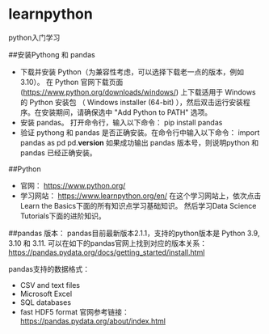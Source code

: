 # learnpython
python入门学习

##安装Pythong 和 pandas
- 下载并安装 Python（为兼容性考虑，可以选择下载老一点的版本，例如3.10）。
  在 Python 官网下载页面 (https://www.python.org/downloads/windows/) 上下载适用于 Windows 的 Python 安装包 （ Windows installer (64-bit) ），然后双击运行安装程序。在安装期间，请确保选中 "Add Python to PATH" 选项。
- 安装 pandas。
  打开命令行，输入以下命令：
  pip install pandas
- 验证 pythong 和 pandas 是否正确安装。在命令行中输入以下命令：
  import pandas as pd
  pd.__version__
如果成功输出 pandas 版本号，则说明python 和 pandas 已经正确安装。

##Python
- 官网： https://www.python.org/
- 学习网站： https://www.learnpython.org/en/
  在这个学习网站上，依次点击Learn the Basics下面的所有知识点学习基础知识。 然后学习Data Science Tutorials下面的进阶知识。


##pandas
版本：
pandas目前最新版本2.1.1，支持的python版本是 Python 3.9, 3.10 和 3.11.
可以在如下的pandas官网上找到对应的版本关系：
https://pandas.pydata.org/docs/getting_started/install.html

pandas支持的数据格式：
- CSV and text files
- Microsoft Excel
-  SQL databases
-  fast HDF5 format
官网参考链接：   
https://pandas.pydata.org/about/index.html
